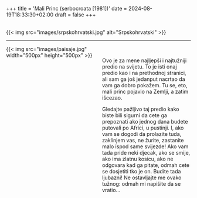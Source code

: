 +++
title = 'Mali Princ (serbocroata [1981])'
date = 2024-08-19T18:33:30+02:00
draft = false
+++

<br/>
{{< img src="images/srpskohrvatski.jpg" alt="Srpskohrvatski" >}}

--------------------------------------

<div style="display: flex; align-items: flex-start;">
  <div style="flex: 1; margin-right: 20px;">
    {{< img src="images/paisaje.jpg" width="500px" height="500px" >}}
  </div>
  <div style="flex: 1;">
<br/>

Ovo je za mene najljepši i najtužniji predio na svijetu. To je isti onaj predio kao i na prethodnoj stranici, ali sam ga još jedanput nacrtao da vam ga dobro pokažem. Tu se, eto, mali princ pojavio na Zemlji, a zatim išcezao.

Gledajte pažljivo taj predio kako biste bili sigurni da cete ga prepoznati ako jednog dana budete putovali po Africi, u pustinji. I, ako vam se dogodi da prolazite tuda, zaklinjem vas, ne žurite, zastanite malo ispod same svijezde! Ako vam tada pride neki djecak, ako se smije, ako ima zlatnu kosicu, ako ne odgovara kad ga pitate, odmah cete se dosjetiti tko je on. Budite tada ljubazni! Ne ostavljajte me ovako tužnog: odmah mi napišite da se vratio...

 </div>
</div>